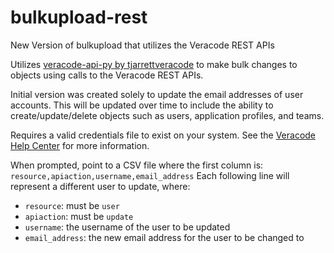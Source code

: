# bulkupload-rest
New Version of bulkupload that utilizes the Veracode REST APIs

Utilizes [veracode-api-py by tjarrettveracode](https://github.com/tjarrettveracode/veracode-api-py) to make bulk changes to objects using calls to the Veracode REST APIs.

Initial version was created solely to update the email addresses of user accounts. This will be updated over time to include the ability to create/update/delete objects such as users, application profiles, and teams.

Requires a valid credentials file to exist on your system. See the [Veracode Help Center](https://help.veracode.com/r/c_configure_api_cred_file) for more information.

When prompted, point to a CSV file where the first column is: `resource,apiaction,username,email_address`
Each following line will represent a different user to update, where:
  - `resource`: must be `user`
  - `apiaction`: must be `update`
  - `username`: the username of the user to be updated
  - `email_address`: the new email address for the user to be changed to